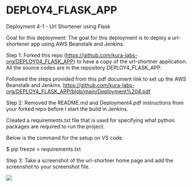 # DEPLOY4_FLASK_APP

Deployment 4-1 - Url Shortener using Flask

Goal for this deployment: 
The goal for this deployment is to deploy a url-shortener app using AWS Beanstalk and Jenkins. 

Step 1: Forked this repo (https://github.com/kura-labs-org/DEPLOY04_FLASK_APP) to have a
copy of the url-shortner application.
All the source codes are in the repository DEPLOY4_FLASK_APP.

Followed the steps provided from this pdf document link to set up the AWS Beanstalk	and Jenkins. 
https://github.com/kura-labs-org/DEPLOY4_FLASK_APP/blob/main/Deployment%204.pdf


Step 2: Removed the README.md and Deployment4.pdf instructions from your forked repo
before I start the build in Jenkins.

Created a  requirements.txt file that is used for specifying what python packages are required to run the project. 

Below is the command for the setup on VS code.

$ pip freeze > requirements.txt

Step 3: Take a screenshot of the url-shortner home page and add the screenshot to your
screenshot file. 

![](Deploy4-15.png)
